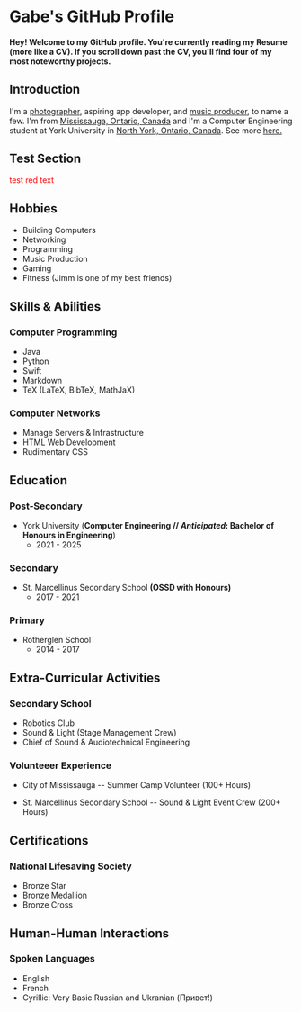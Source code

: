# Gabe's GitHub Profile
#### Hey! Welcome to my GitHub profile. You're currently reading my Resume (more like a CV). If you scroll down past the CV, you'll find four of my most noteworthy projects.

## Introduction
I'm a [photographer](https://instagram.com/gabesphotos__), aspiring app developer, and [music producer](https://soundcloud.com/vanadiumtracks), to name a few. I'm from [Mississauga, Ontario, Canada](https://duckduckgo.com/?q=Mississauga%2C+ON&va=b&t=hc&ia=web&iaxm=maps&strict_bbox=0&bbox=46.198653276584224%2C-83.02062456586555%2C46.189670123743014%2C-83.00042923413446&iax=images) and I'm a Computer Engineering student at York University in [North York, Ontario, Canada](https://duckduckgo.com/?q=York+University&va=b&t=hc&ia=web&iaxm=maps&strict_bbox=0&bbox=43.78557430538699%2C-79.46806121747038%2C43.736385105387%2C-79.36207298252963&iax=images&metatoken=1). See more [here.](#education)

## Test Section
<span style="color:red">test red text</span>

## Hobbies
- Building Computers
- Networking
- Programming
- Music Production
- Gaming
- Fitness (Jimm is one of my best friends)

## Skills & Abilities
### Computer Programming
- Java
- Python
- Swift
- Markdown
- TeX (LaTeX, BibTeX, MathJaX)

### Computer Networks
- Manage Servers & Infrastructure
- HTML Web Development
- Rudimentary CSS

## Education
### Post-Secondary
- York University (**Computer Engineering // *Anticipated*: Bachelor of Honours in Engineering**)
  - 2021 - 2025

### Secondary
- St. Marcellinus Secondary School **(OSSD with Honours)**
  - 2017 - 2021

### Primary
- Rotherglen School
  - 2014 - 2017

## Extra-Curricular Activities
### Secondary School
- Robotics Club
- Sound & Light (Stage Management Crew)
- Chief of Sound & Audiotechnical Engineering

### Volunteeer Experience
- City of Mississauga
--  Summer Camp Volunteer (100+ Hours)

- St. Marcellinus Secondary School
-- Sound & Light Event Crew (200+ Hours)

## Certifications
### National Lifesaving Society
- Bronze Star
- Bronze Medallion
- Bronze Cross


## Human-Human Interactions
### Spoken Languages
- English
- French
- Cyrillic: Very Basic Russian and Ukranian (Привет!)
